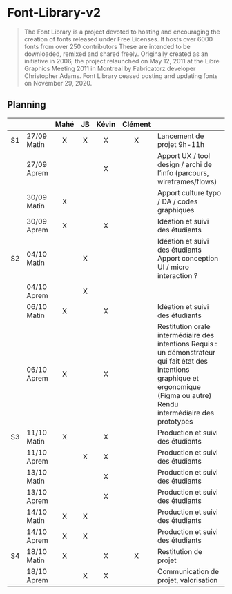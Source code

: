 # Font-Library-v2

> The Font Library is a project devoted to hosting and encouraging the creation of fonts released under Free Licenses. It hosts over 6000 fonts from over 250 contributors These are intended to be downloaded, remixed and shared freely. Originally created as an initiative in 2006, the project relaunched on May 12, 2011 at the Libre Graphics Meeting 2011 in Montreal by Fabricatorz developer Christopher Adams.
> Font Library ceased posting and updating fonts on November 29, 2020.

## Planning
|    |             | Mahé | JB | Kévin | Clément |                                                                                                                                                                                    |
|----|-------------|:----:|:--:|:-----:|:-------:|------------------------------------------------------------------------------------------------------------------------------------------------------------------------------------|
| S1 | 27/09 Matin |   X  |  X |   X   |    X    | Lancement de projet 9h-11h                                                                                                                                                         |
|    | 27/09 Aprem |      |    |   X   |         | Apport UX / tool design / archi de l’info (parcours, wireframes/flows)                                                                                                             |
|    | 30/09 Matin |   X  |    |       |         | Apport culture typo / DA / codes graphiques                                                                                                                                        |
|    | 30/09 Aprem |   X  |    |   X   |         | Idéation et suivi des étudiants                                                                                                                                                    |
| S2 | 04/10 Matin |      |  X |       |         | Idéation et suivi des étudiants Apport conception UI / micro interaction ?                                                                                                         |
|    | 04/10 Aprem |      |  X |       |         |                                                                                                                                                                                    |
|    | 06/10 Matin |   X  |    |   X   |         | Idéation et suivi des étudiants                                                                                                                                                    |
|    | 06/10 Aprem |   X  |    |   X   |         | Restitution orale intermédiaire des intentions Requis : un démonstrateur qui fait état des intentions graphique et ergonomique (Figma ou autre) Rendu intermédiaire des prototypes |
| S3 | 11/10 Matin |   X  |    |   X   |         | Production et suivi des étudiants                                                                                                                                                  |
|    | 11/10 Aprem |      |  X |   X   |         | Production et suivi des étudiants                                                                                                                                                  |
|    | 13/10 Matin |      |    |   X   |         | Production et suivi des étudiants                                                                                                                                                  |
|    | 13/10 Aprem |      |    |   X   |         | Production et suivi des étudiants                                                                                                                                                  |
|    | 14/10 Matin |   X  |  X |       |         | Production et suivi des étudiants                                                                                                                                                  |
|    | 14/10 Aprem |   X  |  X |       |         | Production et suivi des étudiants                                                                                                                                                  |
| S4 | 18/10 Matin |   X  |    |   X   |    X    | Restitution de projet                                                                                                                                                              |
|    | 18/10 Aprem |      |  X |   X   |         | Communication de projet, valorisation                                                                                                                                              |
